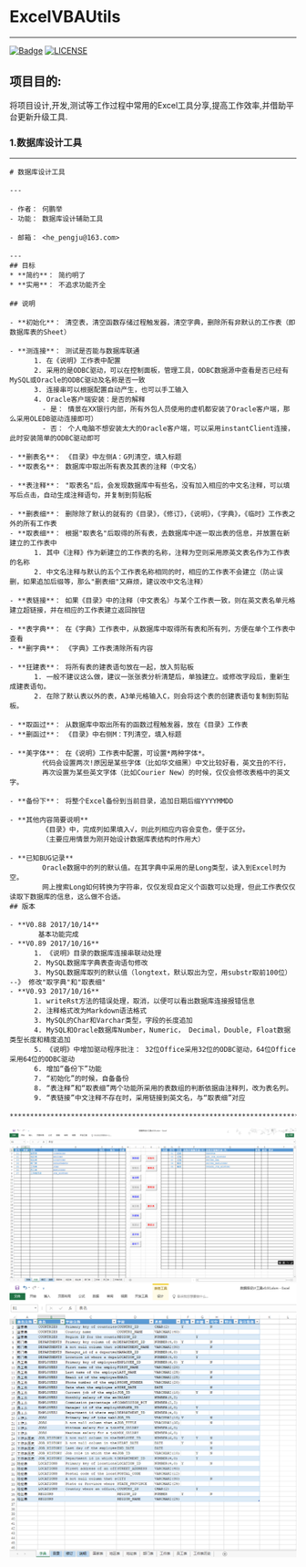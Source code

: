 # ExcelVBAUtils
---
[![Badge](https://img.shields.io/badge/link-996.icu-%23FF4D5B.svg?style=flat-square)](https://996.icu/#/zh_CN)
[![LICENSE](https://img.shields.io/badge/license-Anti%20996-blue.svg?style=flat-square)](https://github.com/996icu/996.ICU/blob/master/LICENSE)

## 项目目的: 
将项目设计,开发,测试等工作过程中常用的Excel工具分享,提高工作效率,并借助平台更新升级工具.

### 1.数据库设计工具

*******************************************************************************************
```
# 数据库设计工具

---

- 作者： 何鹏举
- 功能： 数据库设计辅助工具
    
- 邮箱： <he_pengju@163.com>

---
## 目标
* **简约**： 简约明了
* **实用**： 不追求功能齐全
                      
## 说明

- **初始化**： 清空表，清空函数存储过程触发器，清空字典，删除所有非默认的工作表（即数据库表的Sheet）

- **测连接**： 测试是否能与数据库联通
      1. 在《说明》工作表中配置
      2. 采用的是ODBC驱动，可以在控制面板，管理工具，ODBC数据源中查看是否已经有MySQL或Oracle的ODBC驱动及名称是否一致
      3. 连接串可以根据配置自动产生，也可以手工输入
      4. Oracle客户端安装：是否的解释
     	- 是： 情景在XX银行内部，所有外包人员使用的虚机都安装了Oracle客户端，那么采用OLEDB驱动连接即可）
     	- 否： 个人电脑不想安装太大的Oracle客户端，可以采用instantClient连接，此时安装简单的ODBC驱动即可

- **删表名**： 《目录》中左侧A：G列清空，填入标题
- **取表名**： 数据库中取出所有表及其表的注释（中文名）

- **表注释**： "取表名"后，会发现数据库中有些名，没有加入相应的中文名注释，可以填写后点击，自动生成注释语句，并复制到剪贴板

- **删表细**： 删除除了默认的就有的《目录》，《修订》，《说明》，《字典》，《临时》工作表之外的所有工作表
- **取表细**： 根据"取表名"后取得的所有表，去数据库中逐一取出表的信息，并放置在新建立的工作表中
      1. 其中《注释》作为新建立的工作表的名称，注释为空则采用原英文表名作为工作表的名称
      2. 中文名注释与默认的五个工作表名称相同的时，相应的工作表不会建立（防止误删，如果追加后缀等，那么"删表细"又麻烦，建议改中文名注释）

- **表链接**： 如果《目录》中的注释（中文表名）与某个工作表一致，则在英文表名单元格建立超链接，并在相应的工作表建立返回按钮

- **表字典**： 在《字典》工作表中，从数据库中取得所有表和所有列，方便在单个工作表中查看
- **删字典**： 《字典》工作表清除所有内容

- **狂建表**： 将所有表的建表语句放在一起，放入剪贴板
      1. 一般不建议这么做，建议一张张表分析清楚后，单独建立。或修改字段后，重新生成建表语句。
      2. 在除了默认表以外的表，A3单元格输入C，则会将这个表的创建表语句复制到剪贴板。

- **取函过**： 从数据库中取出所有的函数过程触发器，放在《目录》工作表
- **删函过**： 《目录》中右侧M：T列清空，填入标题

- **美字体**： 在《说明》工作表中配置，可设置*两种字体*。
		代码会设置两次!原因是某些字体（比如华文细黑）中文比较好看，英文丑的不行，
		再次设置为某些英文字体（比如Courier New）的时候，仅仅会修改表格中的英文字。

- **备份下**： 将整个Excel备份到当前目录，追加日期后缀YYYYMMDD

- **其他内容简要说明**
	    《目录》中，完成列如果填入√，则此列相应内容会变色，便于区分。
		（主要应用情景为刚开始设计数据库表结构时作用大）

- **已知BUG记录**
    	Oracle数据中的列的默认值。在其字典中采用的是Long类型，读入到Excel时为空。
		网上搜索Long如何转换为字符串，仅仅发现自定义个函数可以处理，但此工作表仅仅读取下数据库的信息，这么做不合适。
## 版本

- **V0.88 2017/10/14**
	   基本功能完成
- **V0.89 2017/10/16**  
	  1. 《说明》目录的数据库连接串联动处理
	  2. MySQL数据库字典表查询语句修改
	  3. MySQL数据库取列的默认值（longtext，默认取出为空，用substr取前100位） --》 修改"取字典"和"取表细"	
- **V0.93 2017/10/16** 
	  1. writeRst方法的错误处理，取消，以便可以看出数据库连接报错信息
      2. 注释格式改为Markdown语法格式
      3. MySQL的Char和Varchar类型，字段的长度追加
      4. MySQL和Oracle数据库Number，Numeric， Decimal，Double, Float数据类型长度和精度追加
      5. 《说明》中增加驱动程序批注： 32位Office采用32位的ODBC驱动，64位Office采用64位的ODBC驱动
      6. 增加“备份下”功能
      7. “初始化”的时候，自备备份
      8. “表注释”和“取表细”两个功能所采用的表数组的判断依据由注释列，改为表名列。
      9. “表链接”中文注释不存在时，采用链接到英文名，与“取表细”对应
 
*******************************************************************************************
```
![](https://github.com/hepengju/ExcelVBAUtils/blob/master/01_%E6%95%B0%E6%8D%AE%E5%BA%93%E8%AE%BE%E8%AE%A1%E5%B7%A5%E5%85%B7/%E5%B8%AE%E5%8A%A9%E6%89%8B%E5%86%8C/screenshot-01.png?raw=true)
![](https://github.com/hepengju/ExcelVBAUtils/blob/master/01_%E6%95%B0%E6%8D%AE%E5%BA%93%E8%AE%BE%E8%AE%A1%E5%B7%A5%E5%85%B7/%E5%B8%AE%E5%8A%A9%E6%89%8B%E5%86%8C/screenshot-02.png?raw=true)
